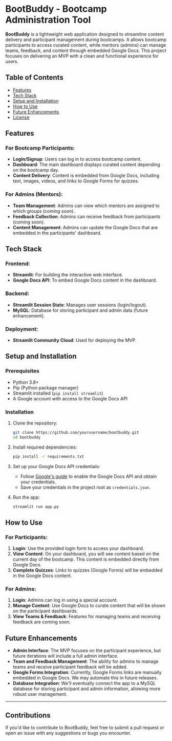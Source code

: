 # BootBuddy - Bootcamp Administration Tool

**BootBuddy** is a lightweight web application designed to streamline content delivery and participant management during bootcamps. It allows bootcamp participants to access curated content, while mentors (admins) can manage teams, feedback, and content through embedded Google Docs. This project focuses on delivering an MVP with a clean and functional experience for users.

## Table of Contents
- [Features](#features)
- [Tech Stack](#tech-stack)
- [Setup and Installation](#setup-and-installation)
- [How to Use](#how-to-use)
- [Future Enhancements](#future-enhancements)
- [License](#license)

## Features

### For Bootcamp Participants:
- **Login/Signup**: Users can log in to access bootcamp content.
- **Dashboard**: The main dashboard displays curated content depending on the bootcamp day.
- **Content Delivery**: Content is embedded from Google Docs, including text, images, videos, and links to Google Forms for quizzes.

### For Admins (Mentors):
- **Team Management**: Admins can view which mentors are assigned to which groups (coming soon).
- **Feedback Collection**: Admins can receive feedback from participants (coming soon).
- **Content Management**: Admins can update the Google Docs that are embedded in the participants' dashboard.

## Tech Stack

### Frontend:
- **Streamlit**: For building the interactive web interface.
- **Google Docs API**: To embed Google Docs content in the dashboard.

### Backend:
- **Streamlit Session State**: Manages user sessions (login/logout).
- **MySQL**: Database for storing participant and admin data (future enhancement).
  
### Deployment:
- **Streamlit Community Cloud**: Used for deploying the MVP.

## Setup and Installation

### Prerequisites
- Python 3.8+
- Pip (Python package manager)
- Streamlit installed (`pip install streamlit`)
- A Google account with access to the Google Docs API

### Installation

1. Clone the repository:
    ```bash
    git clone https://github.com/yourusername/bootbuddy.git
    cd bootbuddy
    ```

2. Install required dependencies:
    ```bash
    pip install -r requirements.txt
    ```

3. Set up your Google Docs API credentials:
    - Follow [Google's guide](https://developers.google.com/docs/api/quickstart/python) to enable the Google Docs API and obtain your credentials.
    - Save your credentials in the project root as `credentials.json`.

4. Run the app:
    ```bash
    streamlit run app.py
    ```

## How to Use

### For Participants:
1. **Login**: Use the provided login form to access your dashboard.
2. **View Content**: On your dashboard, you will see content based on the current day of the bootcamp. This content is embedded directly from Google Docs.
3. **Complete Quizzes**: Links to quizzes (Google Forms) will be embedded in the Google Docs content.

### For Admins:
1. **Login**: Admins can log in using a special account.
2. **Manage Content**: Use Google Docs to curate content that will be shown on the participant dashboards.
3. **View Teams & Feedback**: Features for managing teams and receiving feedback are coming soon.

## Future Enhancements
- **Admin Interface**: The MVP focuses on the participant experience, but future iterations will include a full admin interface.
- **Team and Feedback Management**: The ability for admins to manage teams and receive participant feedback will be added.
- **Google Forms Integration**: Currently, Google Forms links are manually embedded in Google Docs. We may automate this in future releases.
- **Database Integration**: We'll eventually connect the app to a MySQL database for storing participant and admin information, allowing more robust user management.

---

## Contributions

If you'd like to contribute to BootBuddy, feel free to submit a pull request or open an issue with any suggestions or bugs you encounter.
